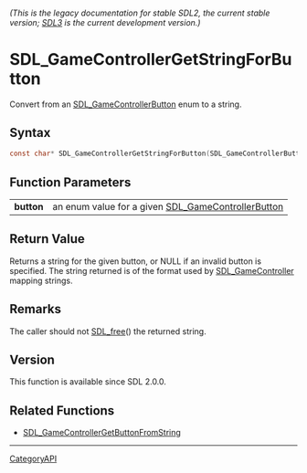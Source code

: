 ###### (This is the legacy documentation for stable SDL2, the current stable version; [SDL3](https://wiki.libsdl.org/SDL3/) is the current development version.)
# SDL_GameControllerGetStringForButton

Convert from an [SDL_GameControllerButton](SDL_GameControllerButton.md) enum to a string.

## Syntax

```c
const char* SDL_GameControllerGetStringForButton(SDL_GameControllerButton button);

```

## Function Parameters

|                |                                                                                |
| -------------- | ------------------------------------------------------------------------------ |
| **button**     | an enum value for a given [SDL_GameControllerButton](SDL_GameControllerButton.md) |

## Return Value

Returns a string for the given button, or NULL if an invalid button is
specified. The string returned is of the format used by
[SDL_GameController](SDL_GameController.md) mapping strings.

## Remarks

The caller should not [SDL_free](SDL_free.md)() the returned string.

## Version

This function is available since SDL 2.0.0.

## Related Functions

* [SDL_GameControllerGetButtonFromString](SDL_GameControllerGetButtonFromString.md)

----
[CategoryAPI](CategoryAPI.md)
